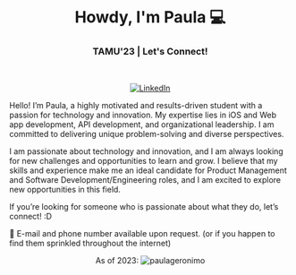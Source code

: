 <h1 align="center"> Howdy, I'm Paula 💻 </h1>

<h3 align="center">  TAMU'23   | Let's Connect!  </h3> <br>
<p align="center"> 
<a href="https://www.linkedin.com/in/~pau/"><img alt="LinkedIn" src="https://img.shields.io/badge/-Paula_Geronimo-blue?style=flat-square&logo=Linkedin&logoColor=white&link=https://www.linkedin.com/in/~pau/"></a>
</p>

<p>Hello! I’m Paula, a highly motivated and results-driven student with a passion for technology and innovation. My expertise lies in iOS and Web app development, API development, and organizational leadership. I am committed to delivering unique problem-solving and diverse perspectives.</p>

<p>I am passionate about technology and innovation, and I am always looking for new challenges and opportunities to learn and grow. I believe that my skills and experience make me an ideal candidate for Product Management and Software Development/Engineering roles, and I am excited to explore new opportunities in this field.</p>

<p>If you’re looking for someone who is passionate about what they do, let’s connect! :D</p>

<p>👤 E-mail and phone number available upon request. (or if you happen to find them sprinkled throughout the internet)</p>


<p align="center"> As of 2023: <img src="https://komarev.com/ghpvc/?username=paulageronimo" alt="paulageronimo" /> </p>
